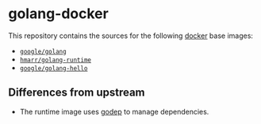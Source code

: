 golang-docker
=============

This repository contains the sources for the following [docker](https://docker.io) base images:
- [`google/golang`](/base)
- [`hmarr/golang-runtime`](/runtime)
- [`google/golang-hello`](/hello)

## Differences from upstream

- The runtime image uses [godep](https://github.com/tools/godep) to manage dependencies.

